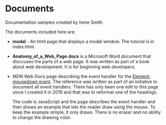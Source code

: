 # Documents

Documentation samples created by Irene Smith

The documents included here are:

- **modal** - An html page that displays a modal window. The tutorial is
  in index.html.
- **Anatomy_of_a_Web_Page.docx** is a Microsoft Word document that disccuses
  the parts of a web page. It was written as part of a book about web
  development. It is for beginning web developers.
- MDN Web Docs page describing the event handler for the [Element: mousedown
  event](https://developer.mozilla.org/en-US/docs/Web/API/Element/mousedown_event).
  The reference was written as part of an initiative to document all
  event handlers. There has only been one edit to this page since I created
  it in 2019 and that was to reformat one of the headings.

  The code is JavaScript and the page describes the event handler and then
  shows an example that lets the reader draw using the mouse. To keep the example
  simple, it only draws. There is no eraser and no ability to change the
  drawing color.
  